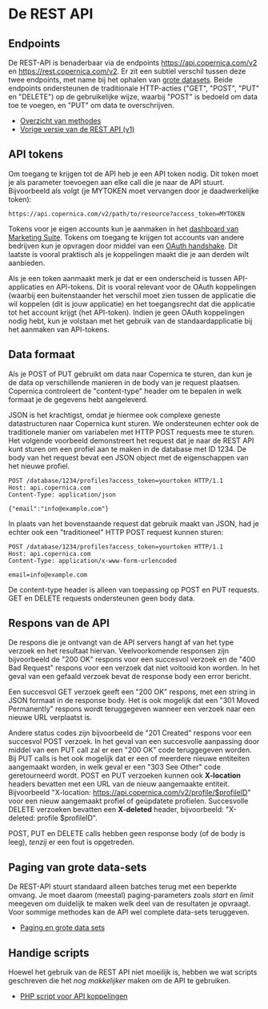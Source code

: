 # De REST API

## Endpoints

De REST-API is benaderbaar via de endpoints https://api.copernica.com/v2 en 
https://rest.copernica.com/v2. Er zit een subtiel verschil tussen
deze twee endpoints, met name bij het ophalen van [grote datasets](./rest-paging.md). Beide 
endpoints ondersteunen de traditionale HTTP-acties ("GET", "POST", "PUT" en 
"DELETE") op de gebruikelijke wijze, waarbij "POST" is bedoeld om data toe te 
voegen, en "PUT" om data te overschrijven.

* [Overzicht van methodes](./rest-methods.md)
* [Vorige versie van de REST API (v1)](../restv1/rest-api.md)

## API tokens

Om toegang te krijgen tot de API heb je een API token nodig. Dit token moet
je als parameter toevoegen aan elke call die je naar de API stuurt. Bijvoorbeeld
als volgt (je MYTOKEN moet vervangen door je daadwerkelijke token):

```
https://api.copernica.com/v2/path/to/resource?access_token=MYTOKEN
```

Tokens voor je eigen accounts kun je aanmaken in het
[dashboard van Marketing Suite](https://ms.copernica.com/#/admin/account/access-tokens).
Tokens om toegang te krijgen tot accounts van andere bedrijven kun je opvragen
door middel van een [OAuth handshake](./rest-oauth.md). Dit laatste is vooral
praktisch als je koppelingen maakt die je aan derden wilt aanbieden.

Als je een token aanmaakt merk je dat er een onderscheid is tussen API-applicaties
en API-tokens. Dit is vooral relevant voor de OAuth koppelingen (waarbij een buitenstaander
het verschil moet zien tussen de applicatie die wil koppelen (dit is jouw applicatie) en
het toegangsrecht dat die applicatie tot het account krijgt (het API-token). Indien
je geen OAuth koppelingen nodig hebt, kun je volstaan met het gebruik van de
standaardapplicatie bij het aanmaken van API-tokens.

## Data formaat

Als je POST of PUT gebruikt om data naar Copernica te sturen, dan kun je de data 
op verschillende manieren in de body van je request plaatsen. Copernica controleert 
de "content-type" header om te bepalen in welk formaat je de gegevens hebt aangeleverd.

JSON is het krachtigst, omdat je 
hiermee ook complexe geneste datastructuren naar Copernica kunt sturen. We 
ondersteunen echter ook de traditionele manier om variabelen met HTTP POST 
requests mee te sturen. Het volgende voorbeeld demonstreert het request dat
je naar de REST API kunt sturen om een profiel aan te maken in de database met
ID 1234. De body van het request bevat een JSON object met de eigenschappen
van het nieuwe profiel.

```
POST /database/1234/profiles?access_token=yourtoken HTTP/1.1
Host: api.copernica.com
Content-Type: application/json

{"email":"info@example.com"}
```

In plaats van het bovenstaande request dat gebruik maakt van JSON, had je 
echter ook een "traditioneel" HTTP POST request kunnen sturen:

```
POST /database/1234/profiles?access_token=yourtoken HTTP/1.1
Host: api.copernica.com
Content-Type: application/x-www-form-urlencoded

email=info@example.com
```

De content-type header is alleen van toepassing op POST en PUT
requests. GET en DELETE requests ondersteunen geen body data.

## Respons van de API

De respons die je ontvangt van de API servers hangt af van het type verzoek 
en het resultaat hiervan. Veelvoorkomende responsen zijn bijvoorbeeld de "200 OK" 
respons voor een succesvol verzoek en de "400 Bad Request" respons voor een 
verzoek dat niet voltooid kon worden. In het geval van een gefaald verzoek 
bevat de response body een error bericht.

Een succesvol GET verzoek geeft een "200 OK" respons, met een string in JSON formaat 
in de response body. Het is ook mogelijk dat een "301 Moved Permanently" 
respons wordt teruggegeven wanneer een verzoek naar een nieuwe URL verplaatst is. 

Andere status codes zijn bijvoorbeeld de "201 Created" respons voor een succesvol 
POST verzoek. In het geval van een succesvolle aanpassing door middel van een 
PUT call zal er een "200 OK" code teruggegeven worden. Bij PUT 
calls is het ook mogelijk dat er een of meerdere nieuwe entiteiten 
aangemaakt worden, in welk geval er een "303 See Other" code geretourneerd wordt. 
POST en PUT verzoeken kunnen ook **X-location** headers bevatten met een URL 
van de nieuw aangemaakte entiteit. Bijvoorbeeld "X-location: https://api.copernica.com/v2/profile/$profileID"
voor een nieuw aangemaakt profiel of geüpdatete profielen. Succesvolle 
DELETE verzoeken bevatten een **X-deleted** header, bijvoorbeeld: "X-deleted: profile $profileID".

POST, PUT en DELETE calls hebben geen response body (of de body is leeg), _tenzij_
er een fout is opgetreden.

## Paging van grote data-sets

De REST-API stuurt standaard alleen batches terug met een beperkte omvang. Je moet
daarom (meestal) paging-parameters zoals *start* en *limit* meegeven om duidelijk
te maken welk deel van de resultaten je opvraagt. Voor sommige methodes
kan de API wel complete data-sets teruggeven.

* [Paging en grote data sets](./rest-paging.php)


## Handige scripts

Hoewel het gebruik van de REST API niet moeilijk is, hebben we wat scripts
geschreven die het _nog makkelijker_ maken om de API te gebruiken.

* [PHP script voor API koppelingen](./rest-php.md)


